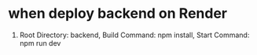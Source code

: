 # when deploy backend on Render
1. Root Directory: backend, Build Command: npm install, Start Command: npm run dev
